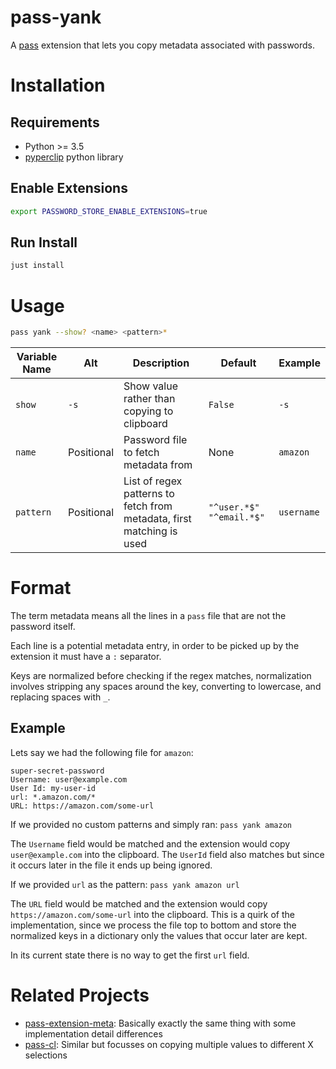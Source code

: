 # pass-yank

A [pass](https://www.passwordstore.org/) extension that lets you copy metadata
associated with passwords.

# Installation

## Requirements

- Python >= 3.5
- [pyperclip](https://pypi.org/project/pyperclip/) python library

## Enable Extensions

```bash
export PASSWORD_STORE_ENABLE_EXTENSIONS=true
```

## Run Install

```bash
just install
```

# Usage

```bash
pass yank --show? <name> <pattern>*
```

| Variable Name | Alt        | Description                                                           | Default                  | Example    |
| ------------- | ---------- | --------------------------------------------------------------------- | ------------------------ | ---------- |
| `show`        | `-s`       | Show value rather than copying to clipboard                           | `False`                  | `-s`       |
| `name`        | Positional | Password file to fetch metadata from                                  | None                     | `amazon`   |
| `pattern`     | Positional | List of regex patterns to fetch from metadata, first matching is used | `"^user.*$" "^email.*$"` | `username` |

# Format

The term metadata means all the lines in a `pass` file that are not the password itself.

Each line is a potential metadata entry, in order to be picked up by the extension it
must have a `:` separator.

Keys are normalized before checking if the regex matches, normalization involves stripping
any spaces around the key, converting to lowercase, and replacing spaces with `_`.

## Example

Lets say we had the following file for `amazon`:

```
super-secret-password
Username: user@example.com
User Id: my-user-id
url: *.amazon.com/*
URL: https://amazon.com/some-url
```

If we provided no custom patterns and simply ran: `pass yank amazon`

The `Username` field would be matched and the extension would copy
`user@example.com` into the clipboard. The `UserId` field also matches
but since it occurs later in the file it ends up being ignored.

If we provided `url` as the pattern: `pass yank amazon url`

The `URL` field would be matched and the extension would copy
`https://amazon.com/some-url` into the clipboard. This is a quirk of the
implementation, since we process the file top to bottom and store the
normalized keys in a dictionary only the values that occur later are kept.

In its current state there is no way to get the first `url` field.

# Related Projects

- [pass-extension-meta](https://github.com/rjekker/pass-extension-meta): Basically
  exactly the same thing with some implementation detail differences
- [pass-cl](https://github.com/elcorto/pass-cl): Similar but focusses on copying
  multiple values to different X selections
